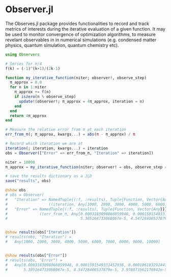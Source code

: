 # Observer.jl

The Observes.jl package provides functionalities to record and track metrics of interests during the iterative evaluation
of a given function. It may be used to monitor convergence of optimization algorithms, to measure revelant observables in
in numerical simulations (e.g. condensed matter physics, quantum simulation, quantum chemistry etc).

```julia
using Observers

# Series for π/4
f(k) = (-1)^(k+1)/(2k-1)

function my_iterative_function(niter; observer!, observe_step)
  π_approx = 0.0
  for n in 1:niter
    π_approx += f(n)
    if iszero(n % observe_step)
      update!(observer!; π_approx = 4π_approx, iteration = n)
    end
  end
  return 4π_approx
end

# Measure the relative error from π at each iteration
err_from_π(; π_approx, kwargs...) = abs(π - π_approx) / π

# Record which iteration we are at
iteration(; iteration, kwargs...) = iteration
obs = Observer(["Error" => err_from_π, "Iteration" => iteration])

niter = 10000
π_approx = my_iterative_function(niter; observer! = obs, observe_step = 1000)

# save the results dictionary as a JLD
save("results", obs)

@show obs
# obs = Observer(
#   "Iteration" => NamedTuple{(:f, :results), Tuple{Function, Vector{Any}}}
#                  ((iteration, Any[1000, 2000, 3000, 4000, 5000, 6000, 7000, 8000, 9000, 10000])), 
#   "Error" => NamedTuple{(:f, :results), Tuple{Function, Vector{Any}}}
#              ((err_from_π, Any[0.0003183098066059948, 0.0001591549331452938, 0.00010610329244741256, 7.957747030096378e-5, 6.366197660078155e-5, 
#                                5.305164733068067e-5, 4.54728406537879e-5, 3.978873562176942e-5, 3.536776502730045e-5, 3.18309885415475e-5])))


@show results(obs["Iteration"])
# results(obs, "Iteration") = 
#   Any[1000, 2000, 3000, 4000, 5000, 6000, 7000, 8000, 9000, 10000]


@show results(obs["Error"])
# results(obs, "Error") = 
#   Any[0.0003183098066059948, 0.0001591549331452938, 0.00010610329244741256, 7.957747030096378e-5, 6.366197660078155e-5, 
#       5.305164733068067e-5, 4.54728406537879e-5, 3.978873562176942e-5, 3.536776502730045e-5, 3.18309885415475e-5]
```
